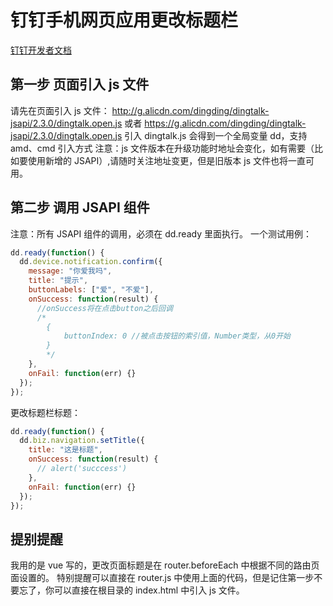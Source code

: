 # 钉钉手机网页应用更改标题栏

[钉钉开发者文档](https://open-doc.dingtalk.com/docs/doc.htm?spm=a219a.7629140.0.0.1d8f4a97R5DSMb&treeId=171&articleId=104928&docType=1)

## 第一步 页面引入 js 文件

请先在页面引入 js 文件：
http://g.alicdn.com/dingding/dingtalk-jsapi/2.3.0/dingtalk.open.js
或者
https://g.alicdn.com/dingding/dingtalk-jsapi/2.3.0/dingtalk.open.js
引入 dingtalk.js 会得到一个全局变量 dd，支持 amd、cmd 引入方式
注意：js 文件版本在升级功能时地址会变化，如有需要（比如要使用新增的 JSAPI）,请随时关注地址变更，但是旧版本 js 文件也将一直可用。

## 第二步 调用 JSAPI 组件

注意：所有 JSAPI 组件的调用，必须在 dd.ready 里面执行。
一个测试用例：

```javascript
dd.ready(function() {
  dd.device.notification.confirm({
    message: "你爱我吗",
    title: "提示",
    buttonLabels: ["爱", "不爱"],
    onSuccess: function(result) {
      //onSuccess将在点击button之后回调
      /*
        {
            buttonIndex: 0 //被点击按钮的索引值，Number类型，从0开始
        }
        */
    },
    onFail: function(err) {}
  });
});
```

更改标题栏标题：

```javascript
dd.ready(function() {
  dd.biz.navigation.setTitle({
    title: "这是标题",
    onSuccess: function(result) {
      // alert('succcess')
    },
    onFail: function(err) {}
  });
});
```

## 提别提醒

我用的是 vue 写的，更改页面标题是在 router.beforeEach 中根据不同的路由页面设置的。
特别提醒可以直接在 router.js 中使用上面的代码，但是记住第一步不要忘了，你可以直接在根目录的 index.html 中引入 js 文件。

